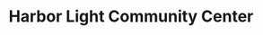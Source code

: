 <!DOCTYPE html>
<html lang="en">
 <head>
    <meta charset="utf-8" />
    <meta name="viewport" content="width=device-width,initial-scale=1">
    <title>Harbor Light Community Center</title>
    <link rel="stylesheet" href="adromedatheme.css">
    <link rel="icon" href="favicon.ico" type="image/x-icon">
    <link rel="icon" href="favicon-32.png" sizes="32x32" type="image/png">
    <link rel="icon" href="favicon-16.png" sizes="16x16" type="image/png">
    <link rel="apple-touch-icon" href="apple-touch-icon.png" sizes="180x180">
    <link rel="manifest" href="site.webmanifest">
    <link rel="icon" href='data:image/svg+xml;utf8,<svg xmlns="http://www.w3.org/2000/svg" width="64" height="64"><rect width="100%" height="100%" fill="%23000"/><text x="50%" y="55%" font-size="36" text-anchor="middle" fill="%23FC4100" font-family="Arial, sans-serif">🎁</text></svg>'>
    <meta name="theme-color" content="#000000">
  </head>
<body class="adromeda-theme">
    <header>
        <h1>Harbor Light Community Center</h1>
    </header>
</body>
</html>
